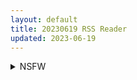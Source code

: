 ```yaml
---
layout: default
title: 20230619 RSS Reader
updated: 2023-06-19
---
```


<details class='content-parent'>
<summary>
NSFW
</summary>
<details class='content-child'>
<summary>
<span class='rss-title'> [官方中文版][RJ076303][73号坑道]Lilipalace -淫魔の巣窟- </span> <a class='rss-link' href='https://gmgard.com/gm122770' target='_blank'>&nbsp;</a>
<div class='rss-published'> 🕛 20230618 08:35:02</div>
</summary>
<img src="https://static.gmgard.us/Images/upload/18421190018545081.jpg" /><br /><p>有一个地方像幻影一样，时而显现，时而隐秘不见，如此反复变幻。</p>
</details>
<details class='content-child'>
<summary>
<span class='rss-title'> [无修正] [Vicineko] 原神 菲谢尔FischlAndSlime [Patreon] </span> <a class='rss-link' href='https://gmgard.com/gm122768' target='_blank'>&nbsp;</a>
<div class='rss-published'> 🕛 20230618 07:36:08</div>
</summary>
<img src="https://static.gmgard.us/Images/upload/10240181810333409.jpg" /><br /><p>小艾米X史莱姆</p>
</details>
<details class='content-child'>
<summary>
<span class='rss-title'> [无修正][未知字幕组][バニラ]失楽園 1+2 </span> <a class='rss-link' href='https://gmgard.com/gm122769' target='_blank'>&nbsp;</a>
<div class='rss-published'> 🕛 20230618 04:05:25</div>
</summary>
<img src="https://iili.io/H6sUbZQ.gif" /><br /><p>&nbsp;是我看不懂的番 从开头到结尾 一脸懵逼 难道是讲的是被核爆之前的走马灯？反正剧情很魔幻 里版eva？</p>
</details>
<details class='content-child'>
<summary>
<span class='rss-title'> [steam官方中文版][221125][可布和常常诶] 地牢100 Dungeon100 V20230616 </span> <a class='rss-link' href='https://gmgard.com/gm122767' target='_blank'>&nbsp;</a>
<div class='rss-published'> 🕛 20230618 02:31:53</div>
</summary>
<img src="https://images.weserv.nl/?url=https://media.st.dl.eccdnx.com/steam/apps/1711610/header_schinese.jpg?t=1669372502" /><br /><p>是男人就下100层
《地牢100》是一款暗黑+自走棋+Roguelike类型的游戏，核心玩法是通过技能搭配组合，构筑属于自己的技能流派，通关100层地牢。</p>
</details>
<details class='content-child'>
<summary>
<span class='rss-title'> [steam官方中文版][210826][hinyari9] 熔鉄少女 Marfusha v1.21 </span> <a class='rss-link' href='https://gmgard.com/gm122766' target='_blank'>&nbsp;</a>
<div class='rss-published'> 🕛 20230618 02:31:53</div>
</summary>
<img src="https://images.weserv.nl/?url=https://media.st.dl.eccdnx.com/steam/apps/1456820/header_schinese.jpg?t=1677058460" /><br /><p>这是一款操作简捷的快节奏射击游戏。
你将扮演一个反乌托邦世界中的卫兵，守护国境大门，抵御外敌入侵。

为了能够应对越来越棘手的强敌，你需要用扣除税金后杯水车薪的报酬来购买卡片，强化角色。</p>
</details>

</details>

